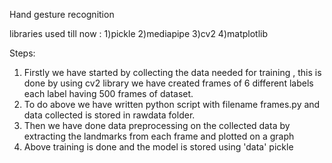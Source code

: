 Hand gesture recognition

libraries used till now :
1)pickle
2)mediapipe
3)cv2
4)matplotlib

Steps:
1) Firstly we have started by collecting the data needed for training , this is done by using cv2 library we have created frames of 6 different labels each label having 500 frames of dataset.
2) To do above we have written python script with filename frames.py and data collected is stored in rawdata folder.
3) Then we have done data preprocessing on the collected data by extracting the landmarks from each frame and plotted on a graph
4) Above training is done and the model is stored using 'data' pickle  


